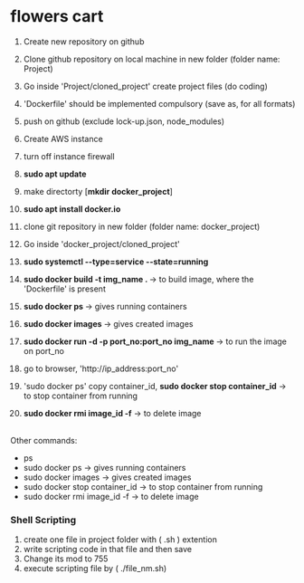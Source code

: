 ![]()

# flowers cart

1. Create new repository on github
2. Clone github repository on local machine in new folder (folder name: Project)
3. Go inside 'Project/cloned_project' create project files (do coding)
4. 'Dockerfile' should be implemented compulsory (save as, for all formats)
5. push on github (exclude lock-up.json, node_modules)

6. Create AWS instance
7. turn off instance firewall
8. <strong>sudo apt update </strong>
9. make directorty [<strong>mkdir docker_project</strong>]
10. <strong>sudo apt install docker.io   </strong>
11. clone git repository in new folder (folder name: docker_project)
12. Go inside 'docker_project/cloned_project'
13. <strong>sudo systemctl --type=service --state=running</strong>
14. <strong>sudo docker build -t img_name . </strong> -> to build image, where the 'Dockerfile' is present
15. <strong>sudo docker ps </strong> -> gives running containers 
16. <strong>sudo docker images </strong> -> gives created images 
17. <strong>sudo docker run -d -p port_no:port_no  img_name </strong>  -> to run the image on port_no
18. go to browser, 'http://ip_address:port_no' 
19. 'sudo docker ps' copy container_id, <strong>sudo docker stop container_id</strong> -> to stop container from running
20. <strong>sudo docker rmi image_id -f</strong>  -> to delete image  <br><br>

Other commands:
- ps
- sudo docker ps -> gives running containers
- sudo docker images -> gives created images
- sudo docker stop container_id -> to stop container from running
- sudo docker rmi image_id -f   -> to delete image 

### Shell Scripting
1. create one file in project folder with ( .sh ) extention
2. write scripting code in that file and then save
3. Change its mod to 755
4. execute scripting file by ( ./file_nm.sh)

